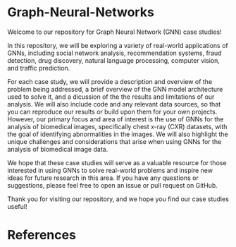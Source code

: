 # Graph-Neural-Networks

Welcome to our repository for Graph Neural Network (GNN) case studies!

In this repository, we will be exploring a variety of real-world applications of GNNs, including social network analysis, recommendation systems, fraud detection, drug discovery, natural language processing, computer vision, and traffic prediction.

For each case study, we will provide a description and overview of the problem being addressed, a brief overview of the GNN model architecture used to solve it, and a dicussion of the the results and limitations of our analysis. We will also include code and any relevant data sources, so that you can reproduce our results or build upon them for your own projects. However, our primary focus and area of interest is the use of GNNs for the analysis of biomedical images, specifically chest x-ray (CXR) datasets, with the goal of identifying abnormalities in the images. We will also highlight the unique challenges and considerations that arise when using GNNs for the analysis of biomedical image data.

We hope that these case studies will serve as a valuable resource for those interested in using GNNs to solve real-world problems and inspire new ideas for future research in this area. If you have any questions or suggestions, please feel free to open an issue or pull request on GitHub.

Thank you for visiting our repository, and we hope you find our case studies useful!


# References

